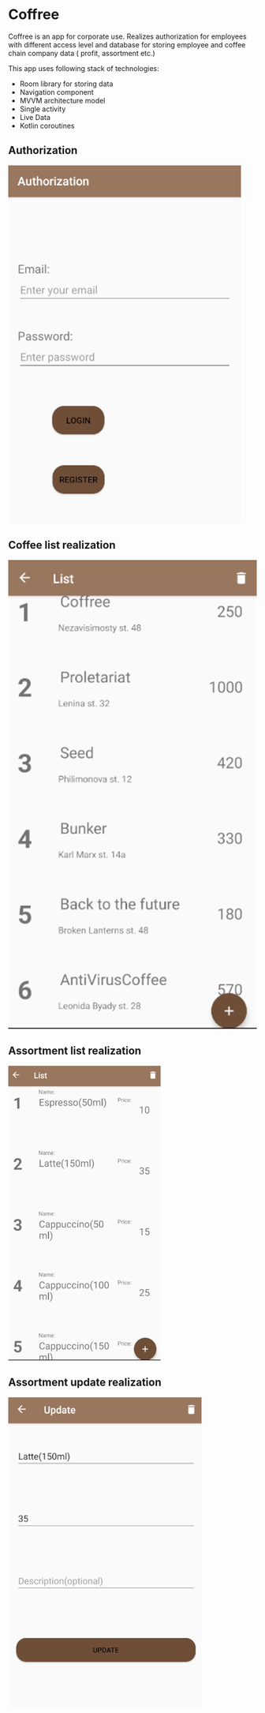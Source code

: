 # Coffree
Coffree is an app for corporate use.
Realizes authorization for employees with different access level and database for storing employee and coffee chain company data ( profit, assortment etc.)

This app uses following stack of technologies:
* Room library for storing data
* Navigation component
* MVVM architecture model
* Single activity
* Live Data
* Kotlin coroutines

## Authorization

![List of plants](screenshots/authorization_scrn.png "Authorization screen")

## Coffee list realization

![List of plants](screenshots/coffee_list_scrn.png "Coffee list")

## Assortment list realization

![List of plants](screenshots/assortment_scrn.png "Assortment list")


## Assortment update realization

![List of plants](screenshots/update_assortment_scrn.png "Update assortment")
